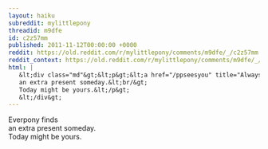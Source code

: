 ```yaml
---
layout: haiku
subreddit: mylittlepony
threadid: m9dfe
id: c2z57mm
published: 2011-11-12T00:00:00 +0000
reddit: https://old.reddit.com/r/mylittlepony/comments/m9dfe/_/c2z57mm
reddit_context: https://old.reddit.com/r/mylittlepony/comments/m9dfe/_/c2z57mm?context=3
html: |
   &lt;div class="md"&gt;&lt;p&gt;&lt;a href="/ppseesyou" title="Always Relevant / Hahaha I&amp;#39;m Just Kidding / Posted Pinkie Pie"&gt;&lt;/a&gt; Everpony finds&lt;br/&gt;
   an extra present someday.&lt;br/&gt;
   Today might be yours.&lt;/p&gt;
   &lt;/div&gt;
---
```


[](/ppseesyou "Always Relevant / Hahaha I'm Just Kidding / Posted Pinkie Pie") Everpony finds  
an extra present someday.  
Today might be yours.